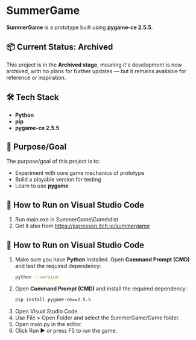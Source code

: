 # SummerGame

**SummerGame** is a prototype built using **pygame-ce 2.5.5**.

## 📦 Current Status: Archived

This project is in the **Archived stage**, meaning it's development is now archived, with no plans for further updates — but it remains available for reference or inspiration.

## 🛠️ Tech Stack

- **Python**
- **pip**
- **pygame-ce 2.5.5**

## 🎯 Purpose/Goal

The purpose/goal of this project is to:
- Experiment with core game mechanics of prototype
- Build a playable version for testing
- Learn to use **pygame**

## 🚀 How to Run on Visual Studio Code
1. Run main.exe in SummerGame\Game\dist
2. Get it also from https://jupresson.itch.io/summergame

## 🚀 How to Run on Visual Studio Code

1. Make sure you have **Python** installed.
   Open **Command Prompt (CMD)** and test the required dependency:
   ```bash
   python --version
   
2. Open **Command Prompt (CMD)** and install the required dependency:
   ```bash
   pip install pygame-ce==2.5.5

3. Open Visual Studio Code.
4. Use File > Open Folder and select the SummerGame/Game folder.
5. Open main.py in the editor.
6. Click Run ▶ or press F5 to run the game.
